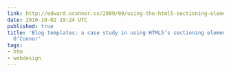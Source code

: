 ```yaml
---
link: http://edward.oconnor.cx/2009/09/using-the-html5-sectioning-elements
date: 2010-10-02 19:24 UTC
published: true
title: 'Blog templates: a case study in using HTML5’s sectioning elements — Edward
  O’Connor'
tags:
- htm
- webdesign
---
```



